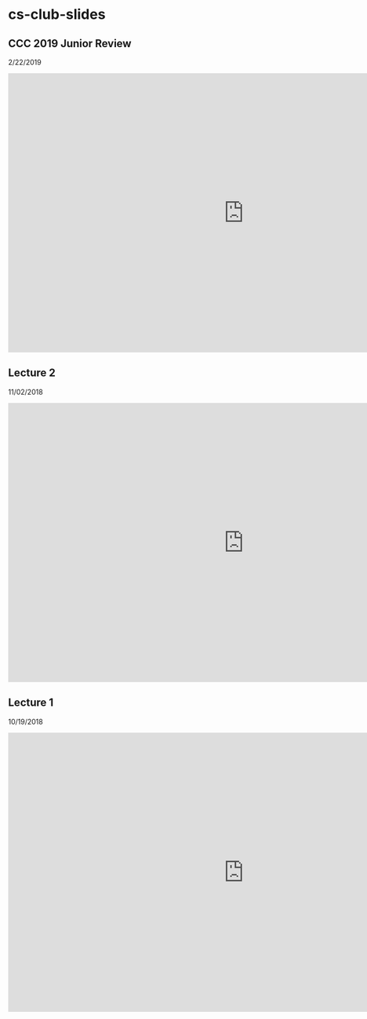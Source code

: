 # cs-club-slides

## CCC 2019 Junior Review
2/22/2019

<iframe src="https://docs.google.com/presentation/d/e/2PACX-1vToRsbHzpmWf_lWvNyEj-26H6Wka2TT6ZGrqKLqQYP4G2whpAEECytThq1UkmtPGaixd0qxrkQ907Td/embed?start=false&loop=false&delayms=30000" frameborder="0" width="960" height="569" allowfullscreen="true" mozallowfullscreen="true" webkitallowfullscreen="true"></iframe>

## Lecture 2
11/02/2018

<iframe src="https://docs.google.com/presentation/d/e/2PACX-1vR3zqGy1ak6C3q5Y10OIkBkH2SLUylNp9_8w6_eHtXXHdIKvH0B0fa5b0PJL4k1vaaUuioXmftASyyj/embed?start=false&loop=true&delayms=30000" frameborder="0" width="960" height="569" allowfullscreen="true" mozallowfullscreen="true" webkitallowfullscreen="true"></iframe>

## Lecture 1
10/19/2018

<iframe src="https://docs.google.com/presentation/d/e/2PACX-1vTjfP1hlDnaHJweSLmHrWQrUBsD-0yQ5hT1nZoiyWnKOuMWMEE5L0DHnU_gJMMYniD6-1atAu1KsJci/embed?start=true&loop=true&delayms=10000" frameborder="0" width="960" height="569" allowfullscreen="true" mozallowfullscreen="true" webkitallowfullscreen="true"></iframe>
